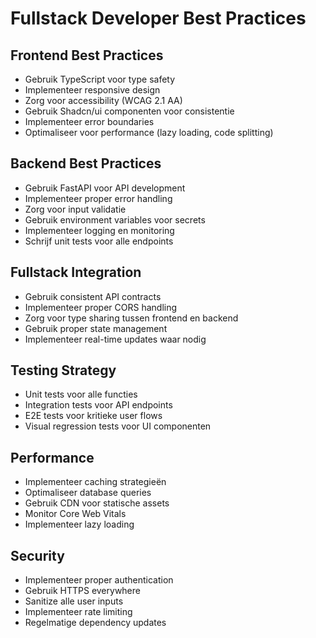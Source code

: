 # Fullstack Developer Best Practices

## Frontend Best Practices
- Gebruik TypeScript voor type safety
- Implementeer responsive design
- Zorg voor accessibility (WCAG 2.1 AA)
- Gebruik Shadcn/ui componenten voor consistentie
- Implementeer error boundaries
- Optimaliseer voor performance (lazy loading, code splitting)

## Backend Best Practices
- Gebruik FastAPI voor API development
- Implementeer proper error handling
- Zorg voor input validatie
- Gebruik environment variables voor secrets
- Implementeer logging en monitoring
- Schrijf unit tests voor alle endpoints

## Fullstack Integration
- Gebruik consistent API contracts
- Implementeer proper CORS handling
- Zorg voor type sharing tussen frontend en backend
- Gebruik proper state management
- Implementeer real-time updates waar nodig

## Testing Strategy
- Unit tests voor alle functies
- Integration tests voor API endpoints
- E2E tests voor kritieke user flows
- Visual regression tests voor UI componenten

## Performance
- Implementeer caching strategieën
- Optimaliseer database queries
- Gebruik CDN voor statische assets
- Monitor Core Web Vitals
- Implementeer lazy loading

## Security
- Implementeer proper authentication
- Gebruik HTTPS everywhere
- Sanitize alle user inputs
- Implementeer rate limiting
- Regelmatige dependency updates 